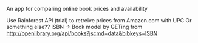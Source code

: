 An app for comparing online book prices and availability

Use Rainforest API (trial) to retreive prices from Amazon.com with UPC
Or something else??
ISBN -> Book model by GETing from http://openlibrary.org/api/books?jscmd=data&bibkeys=ISBN
